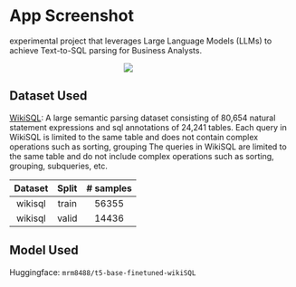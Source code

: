 # App Screenshot

experimental project that leverages Large Language Models (LLMs) to achieve Text-to-SQL parsing for Business Analysts.



<p style="width:20%; margin:auto;">
  <img src="https://github.com/annimukherjee/corridor/assets/85307430/97ea6aca-c49a-4de9-afcd-592d737b8d2d" />
</p>


## Dataset Used
[WikiSQL](https://github.com/salesforce/WikiSQL): A large semantic parsing dataset consisting of 80,654 natural statement expressions and sql annotations of 24,241 tables. Each query in WikiSQL is limited to the same table and does not contain complex operations such as sorting, grouping The queries in WikiSQL are limited to the same table and do not include complex operations such as sorting, grouping, subqueries, etc.

| Dataset 	| Split 	| # samples 	|
|:---:	|:---:	|:---:	|
| wikisql 	| train 	| 56355 	|
| wikisql 	| valid 	| 14436 	|

## Model Used

Huggingface: `mrm8488/t5-base-finetuned-wikiSQL`
